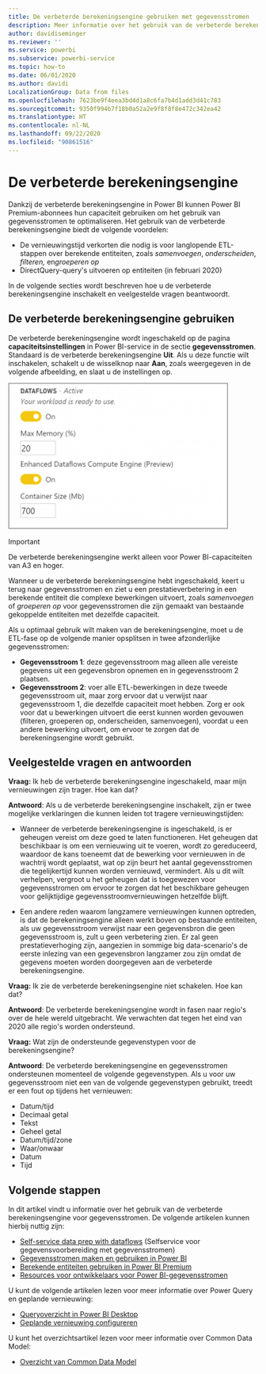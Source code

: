 ```yaml
---
title: De verbeterde berekeningsengine gebruiken met gegevensstromen
description: Meer informatie over het gebruik van de verbeterde berekeningsengine in Power BI Premium met gegevensstromen
author: davidiseminger
ms.reviewer: ''
ms.service: powerbi
ms.subservice: powerbi-service
ms.topic: how-to
ms.date: 06/01/2020
ms.author: davidi
LocalizationGroup: Data from files
ms.openlocfilehash: 7623be9f4eea3bd4d1a8c6fa7b4d1add3d41c783
ms.sourcegitcommit: 9350f994b7f18b0a52a2e9f8f8f8e472c342ea42
ms.translationtype: HT
ms.contentlocale: nl-NL
ms.lasthandoff: 09/22/2020
ms.locfileid: "90861516"
---
```

# <a name="the-enhanced-compute-engine"></a>De verbeterde berekeningsengine

Dankzij de verbeterde berekeningsengine in Power BI kunnen Power BI Premium-abonnees hun capaciteit gebruiken om het gebruik van gegevensstromen te optimaliseren. Het gebruik van de verbeterde berekeningsengine biedt de volgende voordelen:

* De vernieuwingstijd verkorten die nodig is voor langlopende ETL-stappen over berekende entiteiten, zoals *samenvoegen*, *onderscheiden*, *filteren,*  en*groeperen op*
* DirectQuery-query's uitvoeren op entiteiten (in februari 2020)

In de volgende secties wordt beschreven hoe u de verbeterde berekeningsengine inschakelt en veelgestelde vragen beantwoordt.


## <a name="using-the-enhanced-compute-engine"></a>De verbeterde berekeningsengine gebruiken

De verbeterde berekeningsengine wordt ingeschakeld op de pagina **capaciteitsinstellingen** in Power BI-service in de sectie **gegevensstromen**. Standaard is de verbeterde berekeningsengine **Uit**. Als u deze functie wilt inschakelen, schakelt u de wisselknop naar **Aan**, zoals weergegeven in de volgende afbeelding, en slaat u de instellingen op. 

![De verbeterde berekeningsengine inschakelen](media/service-dataflows-enhanced-compute-engine/enhanced-compute-engine-01.png)

> [!IMPORTANT]
> De verbeterde berekeningsengine werkt alleen voor Power BI-capaciteiten van A3 en hoger.

Wanneer u de verbeterde berekeningsengine hebt ingeschakeld, keert u terug naar gegevensstromen en ziet u een prestatieverbetering in een berekende entiteit die complexe bewerkingen uitvoert, zoals *samenvoegen* of *groeperen op* voor gegevensstromen die zijn gemaakt van bestaande gekoppelde entiteiten met dezelfde capaciteit. 

Als u optimaal gebruik wilt maken van de berekeningsengine, moet u de ETL-fase op de volgende manier opsplitsen in twee afzonderlijke gegevensstromen:

* **Gegevensstroom 1**: deze gegevensstroom mag alleen alle vereiste gegevens uit een gegevensbron opnemen en in gegevensstroom 2 plaatsen.
* **Gegevensstroom 2**: voer alle ETL-bewerkingen in deze tweede gegevensstroom uit, maar zorg ervoor dat u verwijst naar gegevensstroom 1, die dezelfde capaciteit moet hebben. Zorg er ook voor dat u bewerkingen uitvoert die eerst kunnen worden gevouwen (filteren, groeperen op, onderscheiden, samenvoegen), voordat u een andere bewerking uitvoert, om ervoor te zorgen dat de berekeningsengine wordt gebruikt.

## <a name="common-questions-and-answers"></a>Veelgestelde vragen en antwoorden

**Vraag:** Ik heb de verbeterde berekeningsengine ingeschakeld, maar mijn vernieuwingen zijn trager. Hoe kan dat?

**Antwoord**: Als u de verbeterde berekeningsengine inschakelt, zijn er twee mogelijke verklaringen die kunnen leiden tot tragere vernieuwingstijden:

 - Wanneer de verbeterde berekeningsengine is ingeschakeld, is er geheugen vereist om deze goed te laten functioneren. Het geheugen dat beschikbaar is om een vernieuwing uit te voeren, wordt zo gereduceerd, waardoor de kans toeneemt dat de bewerking voor vernieuwen in de wachtrij wordt geplaatst, wat op zijn beurt het aantal gegevensstromen die tegelijkertijd kunnen worden vernieuwd, vermindert. Als u dit wilt verhelpen, vergroot u het geheugen dat is toegewezen voor gegevensstromen om ervoor te zorgen dat het beschikbare geheugen voor gelijktijdige gegevensstroomvernieuwingen hetzelfde blijft.

 - Een andere reden waarom langzamere vernieuwingen kunnen optreden, is dat de berekeningsengine alleen werkt boven op bestaande entiteiten, als uw gegevensstroom verwijst naar een gegevensbron die geen gegevensstroom is, zult u geen verbetering zien. Er zal geen prestatieverhoging zijn, aangezien in sommige big data-scenario's de eerste inlezing van een gegevensbron langzamer zou zijn omdat de gegevens moeten worden doorgegeven aan de verbeterde berekeningsengine.  

**Vraag:** Ik zie de verbeterde berekeningsengine niet schakelen. Hoe kan dat?

**Antwoord**: De verbeterde berekeningsengine wordt in fasen naar regio's over de hele wereld uitgebracht. We verwachten dat tegen het eind van 2020 alle regio's worden ondersteund.

**Vraag:** Wat zijn de ondersteunde gegevenstypen voor de berekeningsengine?

**Antwoord**: De verbeterde berekeningsengine en gegevensstromen ondersteunen momenteel de volgende gegevenstypen. Als u voor uw gegevensstroom niet een van de volgende gegevenstypen gebruikt, treedt er een fout op tijdens het vernieuwen:

* Datum/tijd
* Decimaal getal
* Tekst
* Geheel getal
* Datum/tijd/zone
* Waar/onwaar
* Datum
* Tijd

## <a name="next-steps"></a>Volgende stappen

In dit artikel vindt u informatie over het gebruik van de verbeterde berekeningsengine voor gegevensstromen. De volgende artikelen kunnen hierbij nuttig zijn:

* [Self-service data prep with dataflows](service-dataflows-overview.md) (Selfservice voor gegevensvoorbereiding met gegevensstromen)
* [Gegevensstromen maken en gebruiken in Power BI](service-dataflows-create-use.md)
* [Berekende entiteiten gebruiken in Power BI Premium](service-dataflows-computed-entities-premium.md)
* [Resources voor ontwikkelaars voor Power BI-gegevensstromen](service-dataflows-developer-resources.md)

U kunt de volgende artikelen lezen voor meer informatie over Power Query en geplande vernieuwing:
* [Queryoverzicht in Power BI Desktop](desktop-query-overview.md)
* [Geplande vernieuwing configureren](../connect-data/refresh-scheduled-refresh.md)

U kunt het overzichtsartikel lezen voor meer informatie over Common Data Model:
* [Overzicht van Common Data Model](/powerapps/common-data-model/overview)